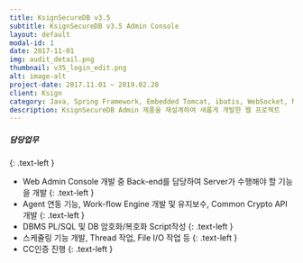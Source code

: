 ```yaml
---
title: KsignSecureDB v3.5 
subtitle: KsignSecureDB v3.5 Admin Console
layout: default
modal-id: 1
date: 2017-11-01
img: audit_detail.png
thumbnail: v35_login_edit.png
alt: image-alt
project-date: 2017.11.01 ~ 2019.02.28
client: Ksign
category: Java, Spring Framework, Embedded Tomcat, ibatis, WebSocket, MVC Pattern, Singleton Pattern / Oracle, Tibero, MSSQL
description: KsignSecureDB Admin 제품을 재설계하여 새롭게 개발한 웹 프로젝트
---
```

##### 담당업무
{: .text-left }
* Web Admin Console 개발 중 Back-end를 담당하여 Server가 수행해야 할 기능을 개발
{: .text-left }
* Agent 연동 기능, Work-flow Engine 개발 및 유지보수, Common Crypto API 개발
{: .text-left }
* DBMS PL/SQL 및 DB 암호화/복호화 Script작성
{: .text-left } 
* 스케쥴링 기능 개발, Thread 작업, File I/O 작업 등
{: .text-left }
* CC인증 진행
{: .text-left }